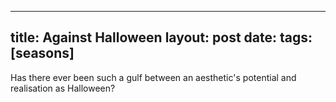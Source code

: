 <!-- think of a better better title -->

---
title: Against Halloween 
layout: post
date: 
tags: [seasons]
---

<!-- About how Halloween is tacky as hell, but Autumn is great. Also about England and America -->

Has there ever been such a gulf between an aesthetic's potential and realisation as Halloween?

<!-- 
To include:
* It's decorative gourd season motherfuckers
* This aesthetic more plainly realised in the US than here: the New England Fall Colours
* Michal's complanit about people doing Halloween in the Czech Republic, which has its own day of the dead.
* The US Halloween culture now appropriates [careful here] Mexico's
* Guy Fawke's night is a cool aesthetic, except for the acid rain and religious violence.
-->
